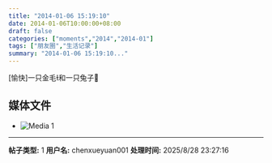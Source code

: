 ```yaml
---
title: "2014-01-06 15:19:10"
date: 2014-01-06T10:00:00+08:00
draft: false
categories: ["moments","2014","2014-01"]
tags: ["朋友圈","生活记录"]
summary: "2014-01-06 15:19:10..."
---
```


[愉快]一只金毛和一只兔子

## 媒体文件

- ![Media 1](/Moments/photos/2014-01-06/201401061519100.jpg)

---

**帖子类型:** 1
**用户名:** chenxueyuan001
**处理时间:** 2025/8/28 23:27:16